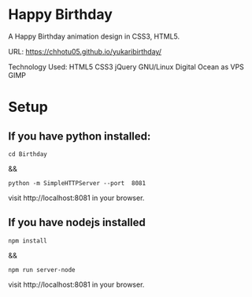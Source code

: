 # Happy Birthday

A Happy Birthday animation design in CSS3, HTML5.

URL: https://chhotu05.github.io/yukaribirthday/

Technology Used: HTML5 CSS3 jQuery  GNU/Linux Digital Ocean as VPS GIMP

# Setup

## If you have python installed:
```
cd Birthday
```

&&

```
python -m SimpleHTTPServer --port  8081
```

visit http://localhost:8081 in your browser.

## If you have nodejs installed
```
npm install
```
&&

```
npm run server-node
```
visit http://localhost:8081 in your browser.

